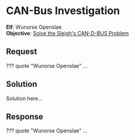 # CAN-Bus Investigation

**Elf**: Wunorse Openslae<br/>
**Objective**: [Solve the Sleigh's CAN-D-BUS Problem](../objectives/o7.md)

## Request

??? quote "Wunorse Openslae"
    ...

## Solution

Solution here...


## Response

??? quote "Wunorse Openslae"
    ...
